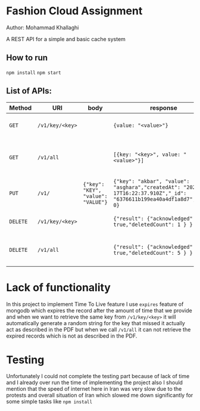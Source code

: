 # Fashion Cloud Assignment

Author: Mohammad Khallaghi

A REST API for a simple and basic cache system

## How to run
`npm install`
`npm start`

## List of APIs:
|Method|URI| body                               | response                                                                                                                  | description                                       |
|------|---|------------------------------------|---------------------------------------------------------------------------------------------------------------------------|---------------------------------------------------|
|`GET`| `/v1/key/<key>`|                                    | `{value: "<value>"}`                                                                                                      | return the value of the key                       |
|`GET`| `/v1/all`|                                    | `[{key: "<key>", value: "<value>"}]`                                                                                      | return all the key and values stored in the cache |
|`PUT`| `/v1/`| `{"key": "KEY", "value": "VALUE"}` | `{"key": "akbar", "value": "asghara","createdAt": "2022-11-17T16:22:37.910Z","_id": "6376611b199ea40a4df1a8d7","__v": 0}` | Add a new key to cache and return it              |
|`DELETE` |`/v1/key/<key>`|                                    | `{"result": {"acknowledged": true,"deletedCount": 1 } }`                                                                  | Delete the <key> from the cache                   | 
|`DELETE`| `/v1/all` |                                    | `{"result": {"acknowledged": true,"deletedCount": 5 } }`                                                                  | Delete all the keys from the cache                


# Lack of functionality
In this project to implement Time To Live feature I use `expires` feature of mongodb which 
expires the record after the amount of time that we provide and when we want to retrieve the same key from 
`/v1/key/<key>` it will automatically generate a random string for the key that missed it actually act as 
described in the PDF but when we call `/v1/all` it can not retrieve the expired records which is not as 
described in the PDF. 

# Testing 
Unfortunately I could not complete the testing part because of lack of time and I already over run the time of implementing the project also I should mention that 
the speed of internet here in Iran was very slow due to the protests and overall situation of Iran which slowed me down 
significantly for some simple tasks like `npm install`
